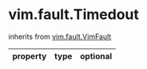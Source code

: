 vim.fault.Timedout
==================
inherits from [vim.fault.VimFault](docs/vim.fault.VimFault.md)

| property | type | optional |
|:---------|:-----|:---------|
